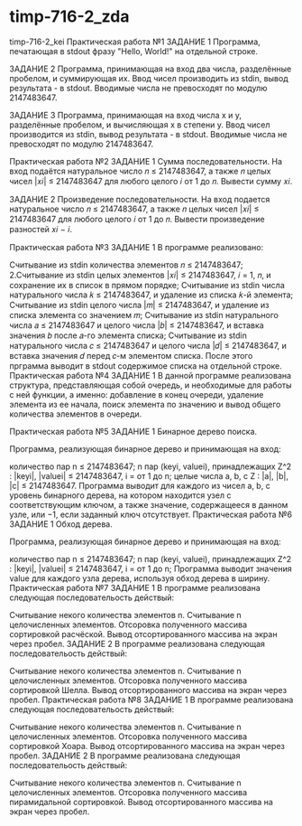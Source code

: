# timp-716-2_zda
timp-716-2_kei
Практическая работа №1
ЗАДАНИЕ 1
Программа, печатающая в stdout фразу "Hello, World!" на отдельной строке.

ЗАДАНИЕ 2
Программа, принимающая на вход два числа, разделённые пробелом, и суммирующая их. Ввод чисел производить из stdin, вывод результата - в stdout. Вводимые числа не превосходят по модулю 2147483647.

ЗАДАНИЕ 3
Программа, принимающая на вход числа x и y, разделённые пробелом, и вычисляющая x в степени y. Ввод чисел производится из stdin, вывод результата - в stdout. Вводимые числа не превосходят по модулю 2147483647.

Практическая работа №2
ЗАДАНИЕ 1
Сумма последовательности. На вход подаётся натуральное число 𝑛 ≤ 2147483647, а также 𝑛 целых чисел |𝑥𝑖| ≤ 2147483647 для любого целого 𝑖 от 1 до 𝑛. Вывести сумму 𝑥𝑖.

ЗАДАНИЕ 2
Произведение последовательности. На вход подается натуральное число 𝑛 ≤ 2147483647, а также 𝑛 целых чисел |𝑥𝑖| ≤ 2147483647 для любого целого 𝑖 от 1 до 𝑛. Вывести произведение разностей 𝑥𝑖 − 𝑖.

Практическая работа №3
ЗАДАНИЕ 1
В программе реализовано:

Считывание из stdin количества элементов 𝑛 ≤ 2147483647;
2.Считывание из stdin целых элементов |𝑥𝑖| ≤ 2147483647, 𝑖 = 1, 𝑛, и сохранение их в список в прямом порядке;
Считывание из stdin числа натурального числа 𝑘 ≤ 2147483647, и удаление из списка 𝑘-й элемента;
Считывание из stdin целого числа |𝑚| ≤ 2147483647, и удаление из списка элемента со значением 𝑚;
Считывание из stdin натурального числа 𝑎 ≤ 2147483647 и целого числа |𝑏| ≤ 2147483647, и вставка значения 𝑏 после 𝑎-го элемента списка;
Считывание из stdin натурального числа 𝑐 ≤ 2147483647 и целого числа |𝑑| ≤ 2147483647, и вставка значения 𝑑 перед 𝑐-м элементом списка.
После этого прграмма выводит в stdout содержимое списка на отдельной строке.
Практическая работа №4
ЗАДАНИЕ 1
В данной программе реализована структура, представляющая собой очередь, и необходимые для работы с ней функции, а именно: добавление в конец очереди, удаление элемента из ее начала, поиск элемента по значению и вывод общего количества элементов в очереди.

Практическая работа №5
ЗАДАНИЕ 1
Бинарное дерево поиска.

Программа, реализующая бинарное дерево и принимающая на вход:

количество пар n ≤ 2147483647;
n пар (keyi, valuei), принадлежащих Z^2 : |keyi|, |valuei| ≤ 2147483647, i = от 1 до n;
целые числа a, b, c Z : |a|, |b|, |c| ≤ 2147483647.
Программа выводит для каждого из чисел a, b, c уровень бинарного дерева, на котором находится узел с соответствующим ключом, а также значение, содержащееся в данном узле, или −1, если заданный ключ отсутствует.
Практическая работа №6
ЗАДАНИЕ 1
Обход дерева.

Программа, реализующая бинарное дерево и принимающая на вход:

количество пар n ≤ 2147483647;
n пар (keyi, valuei), принадлежащих Z^2 : |keyi|, |valuei| ≤ 2147483647, i = от 1 до n;
Программа выводит значения value для каждого узла дерева, используя обход дерева в ширину.
Практическая работа №7
ЗАДАНИЕ 1
В программе реализована следующая последовательость действый:

Считывание некого количества элементов n.
Считывание n целочисленных элементов.
Отсоровка полученного массива сортировкой расчёской.
Вывод отсортированного массива на экран через пробел.
ЗАДАНИЕ 2
В программе реализована следующая последовательость действый:

Считывание некого количества элементов n.
Считывание n целочисленных элементов.
Отсоровка полученного массива сортировкой Шелла.
Вывод отсортированного массива на экран через пробел.
Практическая работа №8
ЗАДАНИЕ 1
В программе реализована следующая последовательость действый:

Считывание некого количества элементов n.
Считывание n целочисленных элементов.
Отсоровка полученного массива сортировкой Хоара.
Вывод отсортированного массива на экран через пробел.
ЗАДАНИЕ 2
В программе реализована следующая последовательость действый:

Считывание некого количества элементов n.
Считывание n целочисленных элементов.
Отсоровка полученного массива пирамидальной сортировкой.
Вывод отсортированного массива на экран через пробел.
